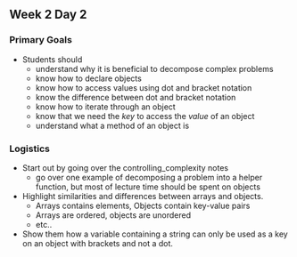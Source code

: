 ## Week 2 Day 2

### Primary Goals

- Students should
  - understand why it is beneficial to decompose complex problems
  - know how to declare objects
  - know how to access values using dot and bracket notation
  - know the difference between dot and bracket notation
  - know how to iterate through an object
  - know that we need the *key* to access the *value* of an object
  - understand what a method of an object is

### Logistics
- Start out by going over the controlling_complexity notes
  - go over one example of decomposing a problem into a helper function,
  but most of lecture time should be spent on objects
- Highlight similarities and differences between arrays and objects.
  - Arrays contains elements, Objects contain key-value pairs
  - Arrays are ordered, objects are unordered
  - etc..
- Show them how a variable containing a string can only be used as a key on an object
with brackets and not a dot.
